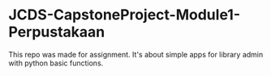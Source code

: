 # JCDS-CapstoneProject-Module1-Perpustakaan
This repo was made for assignment. It's about simple apps for library admin with python basic functions.
